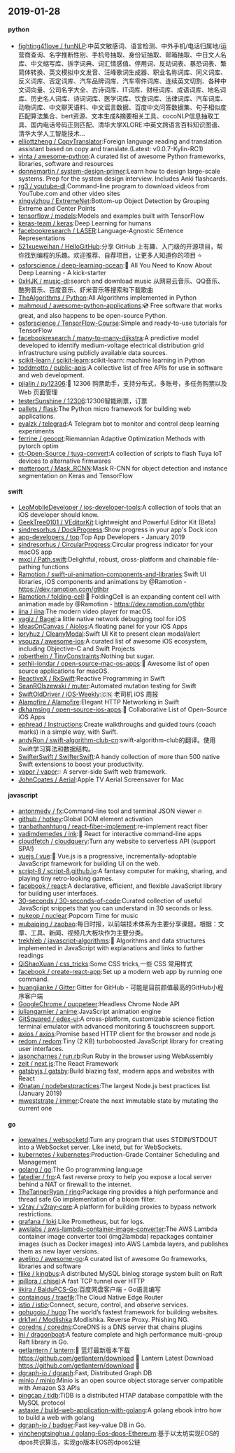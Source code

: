 ## 2019-01-28

#### python
* [fighting41love / funNLP](https://github.com/fighting41love/funNLP):中英文敏感词、语言检测、中外手机/电话归属地/运营商查询、名字推断性别、手机号抽取、身份证抽取、邮箱抽取、中日文人名库、中文缩写库、拆字词典、词汇情感值、停用词、反动词表、暴恐词表、繁简体转换、英文模拟中文发音、汪峰歌词生成器、职业名称词库、同义词库、反义词库、否定词库、汽车品牌词库、汽车零件词库、连续英文切割、各种中文词向量、公司名字大全、古诗词库、IT词库、财经词库、成语词库、地名词库、历史名人词库、诗词词库、医学词库、饮食词库、法律词库、汽车词库、动物词库、中文聊天语料、中文谣言数据、百度中文问答数据集、句子相似度匹配算法集合、bert资源、文本生成&摘要相关工具、cocoNLP信息抽取工具、国内电话号码正则匹配、清华大学XLORE:中英文跨语言百科知识图谱、清华大学人工智能技术…
* [elliottzheng / CopyTranslator](https://github.com/elliottzheng/CopyTranslator):Foreign language reading and translation assistant based on copy and translate.(Latest: v0.0.7-Kylin-RC1)
* [vinta / awesome-python](https://github.com/vinta/awesome-python):A curated list of awesome Python frameworks, libraries, software and resources
* [donnemartin / system-design-primer](https://github.com/donnemartin/system-design-primer):Learn how to design large-scale systems. Prep for the system design interview. Includes Anki flashcards.
* [rg3 / youtube-dl](https://github.com/rg3/youtube-dl):Command-line program to download videos from YouTube.com and other video sites
* [xingyizhou / ExtremeNet](https://github.com/xingyizhou/ExtremeNet):Bottom-up Object Detection by Grouping Extreme and Center Points
* [tensorflow / models](https://github.com/tensorflow/models):Models and examples built with TensorFlow
* [keras-team / keras](https://github.com/keras-team/keras):Deep Learning for humans
* [facebookresearch / LASER](https://github.com/facebookresearch/LASER):Language-Agnostic SEntence Representations
* [521xueweihan / HelloGitHub](https://github.com/521xueweihan/HelloGitHub):分享 GitHub 上有趣、入门级的开源项目，帮你找到编程的乐趣。欢迎推荐、自荐项目，让更多人知道你的项目
⭐️
* [osforscience / deep-learning-ocean](https://github.com/osforscience/deep-learning-ocean):📡
All You Need to Know About Deep Learning - A kick-starter
* [0xHJK / music-dl](https://github.com/0xHJK/music-dl):search and download music 从网易云音乐、QQ音乐、酷狗音乐、百度音乐、虾米音乐等搜索和下载歌曲
* [TheAlgorithms / Python](https://github.com/TheAlgorithms/Python):All Algorithms implemented in Python
* [mahmoud / awesome-python-applications](https://github.com/mahmoud/awesome-python-applications):💿
Free software that works great, and also happens to be open-source Python.
* [osforscience / TensorFlow-Course](https://github.com/osforscience/TensorFlow-Course):Simple and ready-to-use tutorials for TensorFlow
* [facebookresearch / many-to-many-dijkstra](https://github.com/facebookresearch/many-to-many-dijkstra):A predictive model developed to identify medium-voltage electrical distribution grid infrastructure using publicly available data sources.
* [scikit-learn / scikit-learn](https://github.com/scikit-learn/scikit-learn):scikit-learn: machine learning in Python
* [toddmotto / public-apis](https://github.com/toddmotto/public-apis):A collective list of free APIs for use in software and web development.
* [pjialin / py12306](https://github.com/pjialin/py12306):🚂
12306 购票助手，支持分布式，多账号，多任务购票以及 Web 页面管理
* [testerSunshine / 12306](https://github.com/testerSunshine/12306):12306智能刷票，订票
* [pallets / flask](https://github.com/pallets/flask):The Python micro framework for building web applications.
* [eyalzk / telegrad](https://github.com/eyalzk/telegrad):A Telegram bot to monitor and control deep learning experiments
* [ferrine / geoopt](https://github.com/ferrine/geoopt):Riemannian Adaptive Optimization Methods with pytorch optim
* [ct-Open-Source / tuya-convert](https://github.com/ct-Open-Source/tuya-convert):A collection of scripts to flash Tuya IoT devices to alternative firmwares
* [matterport / Mask_RCNN](https://github.com/matterport/Mask_RCNN):Mask R-CNN for object detection and instance segmentation on Keras and TensorFlow

#### swift
* [LeoMobileDeveloper / ios-developer-tools](https://github.com/LeoMobileDeveloper/ios-developer-tools):A collection of tools that an iOS developer should know.
* [GeekTree0101 / VEditorKit](https://github.com/GeekTree0101/VEditorKit):Lightweight and Powerful Editor Kit (Beta)
* [sindresorhus / DockProgress](https://github.com/sindresorhus/DockProgress):Show progress in your app's Dock icon
* [app-developers / top](https://github.com/app-developers/top):Top App Developers - January 2019
* [sindresorhus / CircularProgress](https://github.com/sindresorhus/CircularProgress):Circular progress indicator for your macOS app
* [mxcl / Path.swift](https://github.com/mxcl/Path.swift):Delightful, robust, cross-platform and chainable file-pathing functions
* [Ramotion / swift-ui-animation-components-and-libraries](https://github.com/Ramotion/swift-ui-animation-components-and-libraries):Swift UI libraries, iOS components and animations by @Ramotion - https://dev.ramotion.com/gthbr
* [Ramotion / folding-cell](https://github.com/Ramotion/folding-cell):📃
FoldingCell is an expanding content cell with animation made by @Ramotion - https://dev.ramotion.com/gthbr
* [iina / iina](https://github.com/iina/iina):The modern video player for macOS.
* [yagiz / Bagel](https://github.com/yagiz/Bagel):a little native network debugging tool for iOS
* [IdeasOnCanvas / Aiolos](https://github.com/IdeasOnCanvas/Aiolos):A floating panel for your iOS Apps
* [loryhuz / CleanyModal](https://github.com/loryhuz/CleanyModal):Swift UI Kit to present clean modal/alert
* [vsouza / awesome-ios](https://github.com/vsouza/awesome-ios):A curated list of awesome iOS ecosystem, including Objective-C and Swift Projects
* [roberthein / TinyConstraints](https://github.com/roberthein/TinyConstraints):Nothing but sugar.
* [serhii-londar / open-source-mac-os-apps](https://github.com/serhii-londar/open-source-mac-os-apps):🚀
Awesome list of open source applications for macOS.
* [ReactiveX / RxSwift](https://github.com/ReactiveX/RxSwift):Reactive Programming in Swift
* [SeanROlszewski / muter](https://github.com/SeanROlszewski/muter):Automated mutation testing for Swift
* [SwiftOldDriver / iOS-Weekly](https://github.com/SwiftOldDriver/iOS-Weekly):🇨🇳
老司机 iOS 周报
* [Alamofire / Alamofire](https://github.com/Alamofire/Alamofire):Elegant HTTP Networking in Swift
* [dkhamsing / open-source-ios-apps](https://github.com/dkhamsing/open-source-ios-apps):📱
Collaborative List of Open-Source iOS Apps
* [ephread / Instructions](https://github.com/ephread/Instructions):Create walkthroughs and guided tours (coach marks) in a simple way, with Swift.
* [andyRon / swift-algorithm-club-cn](https://github.com/andyRon/swift-algorithm-club-cn):swift-algorithm-club的翻译。使用Swift学习算法和数据结构。
* [SwifterSwift / SwifterSwift](https://github.com/SwifterSwift/SwifterSwift):A handy collection of more than 500 native Swift extensions to boost your productivity.
* [vapor / vapor](https://github.com/vapor/vapor):💧
A server-side Swift web framework.
* [JohnCoates / Aerial](https://github.com/JohnCoates/Aerial):Apple TV Aerial Screensaver for Mac

#### javascript
* [antonmedv / fx](https://github.com/antonmedv/fx):Command-line tool and terminal JSON viewer
🔥
* [github / hotkey](https://github.com/github/hotkey):Global DOM element activation
* [tranbathanhtung / react-fiber-implement](https://github.com/tranbathanhtung/react-fiber-implement):re-implement react fiber
* [vadimdemedes / ink](https://github.com/vadimdemedes/ink):🌈
React for interactive command-line apps
* [cloudfetch / cloudquery](https://github.com/cloudfetch/cloudquery):Turn any website to serverless API (support SPA!)
* [vuejs / vue](https://github.com/vuejs/vue):🖖
Vue.js is a progressive, incrementally-adoptable JavaScript framework for building UI on the web.
* [script-8 / script-8.github.io](https://github.com/script-8/script-8.github.io):A fantasy computer for making, sharing, and playing tiny retro-looking games.
* [facebook / react](https://github.com/facebook/react):A declarative, efficient, and flexible JavaScript library for building user interfaces.
* [30-seconds / 30-seconds-of-code](https://github.com/30-seconds/30-seconds-of-code):Curated collection of useful JavaScript snippets that you can understand in 30 seconds or less.
* [nukeop / nuclear](https://github.com/nukeop/nuclear):Popcorn Time for music
* [wubaiqing / zaobao](https://github.com/wubaiqing/zaobao):每日时报，以前端技术体系为主要分享课题。根据：文章、工具、新闻、视频几大板块作为主要分类。
* [trekhleb / javascript-algorithms](https://github.com/trekhleb/javascript-algorithms):📝
Algorithms and data structures implemented in JavaScript with explanations and links to further readings
* [QiShaoXuan / css_tricks](https://github.com/QiShaoXuan/css_tricks):Some CSS tricks,一些 CSS 常用样式
* [facebook / create-react-app](https://github.com/facebook/create-react-app):Set up a modern web app by running one command.
* [huangjianke / Gitter](https://github.com/huangjianke/Gitter):Gitter for GitHub - 可能是目前颜值最高的GitHub小程序客户端
* [GoogleChrome / puppeteer](https://github.com/GoogleChrome/puppeteer):Headless Chrome Node API
* [juliangarnier / anime](https://github.com/juliangarnier/anime):JavaScript animation engine
* [GitSquared / edex-ui](https://github.com/GitSquared/edex-ui):A cross-platform, customizable science fiction terminal emulator with advanced monitoring & touchscreen support.
* [axios / axios](https://github.com/axios/axios):Promise based HTTP client for the browser and node.js
* [redom / redom](https://github.com/redom/redom):Tiny (2 KB) turboboosted JavaScript library for creating user interfaces.
* [jasoncharnes / run.rb](https://github.com/jasoncharnes/run.rb):Run Ruby in the browser using WebAssembly
* [zeit / next.js](https://github.com/zeit/next.js):The React Framework
* [gatsbyjs / gatsby](https://github.com/gatsbyjs/gatsby):Build blazing fast, modern apps and websites with React
* [i0natan / nodebestpractices](https://github.com/i0natan/nodebestpractices):The largest Node.js best practices list (January 2019)
* [mweststrate / immer](https://github.com/mweststrate/immer):Create the next immutable state by mutating the current one

#### go
* [joewalnes / websocketd](https://github.com/joewalnes/websocketd):Turn any program that uses STDIN/STDOUT into a WebSocket server. Like inetd, but for WebSockets.
* [kubernetes / kubernetes](https://github.com/kubernetes/kubernetes):Production-Grade Container Scheduling and Management
* [golang / go](https://github.com/golang/go):The Go programming language
* [fatedier / frp](https://github.com/fatedier/frp):A fast reverse proxy to help you expose a local server behind a NAT or firewall to the internet.
* [TheTannerRyan / ring](https://github.com/TheTannerRyan/ring):Package ring provides a high performance and thread safe Go implementation of a bloom filter.
* [v2ray / v2ray-core](https://github.com/v2ray/v2ray-core):A platform for building proxies to bypass network restrictions.
* [grafana / loki](https://github.com/grafana/loki):Like Prometheus, but for logs.
* [awslabs / aws-lambda-container-image-converter](https://github.com/awslabs/aws-lambda-container-image-converter):The AWS Lambda container image converter tool (img2lambda) repackages container images (such as Docker images) into AWS Lambda layers, and publishes them as new layer versions.
* [avelino / awesome-go](https://github.com/avelino/awesome-go):A curated list of awesome Go frameworks, libraries and software
* [flike / kingbus](https://github.com/flike/kingbus):A distributed MySQL binlog storage system built on Raft
* [jpillora / chisel](https://github.com/jpillora/chisel):A fast TCP tunnel over HTTP
* [iikira / BaiduPCS-Go](https://github.com/iikira/BaiduPCS-Go):百度网盘客户端 - Go语言编写
* [containous / traefik](https://github.com/containous/traefik):The Cloud Native Edge Router
* [istio / istio](https://github.com/istio/istio):Connect, secure, control, and observe services.
* [gohugoio / hugo](https://github.com/gohugoio/hugo):The world’s fastest framework for building websites.
* [drk1wi / Modlishka](https://github.com/drk1wi/Modlishka):Modlishka. Reverse Proxy. Phishing NG.
* [coredns / coredns](https://github.com/coredns/coredns):CoreDNS is a DNS server that chains plugins
* [lni / dragonboat](https://github.com/lni/dragonboat):A feature complete and high performance multi-group Raft library in Go.
* [getlantern / lantern](https://github.com/getlantern/lantern):🔴
蓝灯最新版本下载 https://github.com/getlantern/download
🔴
Lantern Latest Download https://github.com/getlantern/download
🔴
* [dgraph-io / dgraph](https://github.com/dgraph-io/dgraph):Fast, Distributed Graph DB
* [minio / minio](https://github.com/minio/minio):Minio is an open source object storage server compatible with Amazon S3 APIs
* [pingcap / tidb](https://github.com/pingcap/tidb):TiDB is a distributed HTAP database compatible with the MySQL protocol
* [astaxie / build-web-application-with-golang](https://github.com/astaxie/build-web-application-with-golang):A golang ebook intro how to build a web with golang
* [dgraph-io / badger](https://github.com/dgraph-io/badger):Fast key-value DB in Go.
* [yinchengtsinghua / golang-Eos-dpos-Ethereum](https://github.com/yinchengtsinghua/golang-Eos-dpos-Ethereum):基于以太坊实现EOS的dpos共识算法，实现go版本EOS的dpos公链
